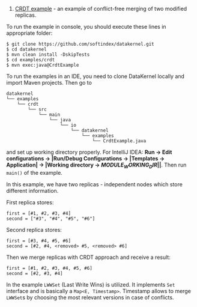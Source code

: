 1. [CRDT example](https://github.com/softindex/datakernel/blob/master/examples/crdt/src/main/java/io/datakernel/examples/CrdtExample.java) - 
an example of conflict-free merging of two modified replicas.

To run the example in console, you should execute these lines in appropriate folder:
```
$ git clone https://github.com/softindex/datakernel.git
$ cd datakernel
$ mvn clean install -DskipTests
$ cd examples/crdt
$ mvn exec:java@CrdtExample
```

To run the examples in an IDE, you need to clone DataKernel locally and import Maven projects. Then go to 
```
datakernel
└── examples
    └── crdt
        └── src
            └── main
                └── java
                    └── io
                        └── datakernel
                            └── examples
                                └── CrdtExample.java
```
and set up working directory properly. For IntelliJ IDEA:
**Run -> Edit configurations -> |Run/Debug Configurations -> |Templates -> Application| -> |Working directory -> 
$MODULE_WORKING_DIR$||**.
Then run `main()` of the example.

In this example, we have two replicas - independent nodes which store different information.

First replica stores:
```
first = [#1, #2, #3, #4]
second = ["#3", "#4", "#5", "#6"]
```

Second replica stores:
```
first = [#3, #4, #5, #6]
second = [#2, #4, <removed> #5, <removed> #6]
```

Then we merge replicas with CRDT approach and receive a result:
```
first = [#1, #2, #3, #4, #5, #6]
second = [#2, #3, #4]
```

In the example `LWWSet` (Last Write Wins) is utilized. It implements `Set` interface and is basically a 
`Map<E, Timestamp>`. Timestamp allows to merge `LWWSet`s by choosing the most relevant versions in case of conflicts.